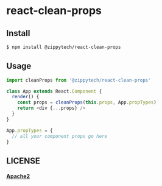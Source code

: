 # react-clean-props

## Install

```sh
$ npm install @zippytech/react-clean-props
```

## Usage

```js
import cleanProps from '@zippytech/react-clean-props'

class App extends React.Component {
  render() {
    const props = cleanProps(this.props, App.propTypes)
    return <div {...props} />
  }
}

App.propTypes = {
  // all your component props go here
}
```

## LICENSE

#### [Apache2](./LICENSE)
